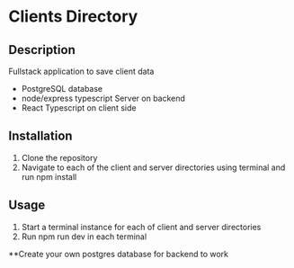 # Clients Directory
## Description
Fullstack application to save client data
- PostgreSQL database
- node/express typescript Server on backend
-  React Typescript on client side
## Installation
1. Clone the repository
2. Navigate to each of the client and server directories using terminal and run npm install
## Usage
1. Start a terminal instance for each of client and server directories
2. Run npm run dev in each terminal

**Create your own postgres database for backend to work